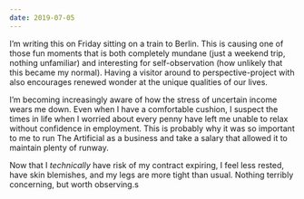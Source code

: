 ```yaml
---
date: 2019-07-05
---
```


I’m writing this on Friday sitting on a train to Berlin. This is causing one of those fun moments that is both completely mundane (just a weekend trip, nothing unfamiliar) and interesting for self-observation (how unlikely that this became my normal). Having a visitor around to perspective-project with also encourages renewed wonder at the unique qualities of our lives.

I’m becoming increasingly aware of how the stress of uncertain income wears me down. Even when I have a comfortable cushion, I suspect the times in life when I worried about every penny have left me unable to relax without confidence in employment. This is probably why it was so important to me to run The Artificial as a business and take a salary that allowed it to maintain plenty of runway.

Now that I _technically_ have risk of my contract expiring, I feel less rested, have skin blemishes, and my legs are more tight than usual. Nothing terribly concerning, but worth observing.s